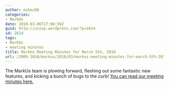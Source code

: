 ```yaml
---
author: mikec86
categories:
- MarkUs
date: 2010-03-06T17:06:59Z
guid: http://ucosp.wordpress.com/?p=2614
id: 2614
tags:
- MarkUs
- meeting minutes
title: MarkUs Meeting Minutes for March 5th, 2010
url: /2009-2010/markus/2010/03/markus-meeting-minutes-for-march-5th-2010/
---
```


The MarkUs team is plowing forward, fleshing out some fantastic new features, and kicking a bunch of bugs to the curb! [You can read our meeting minutes here.](http://blog.markusproject.org/?p=1333)